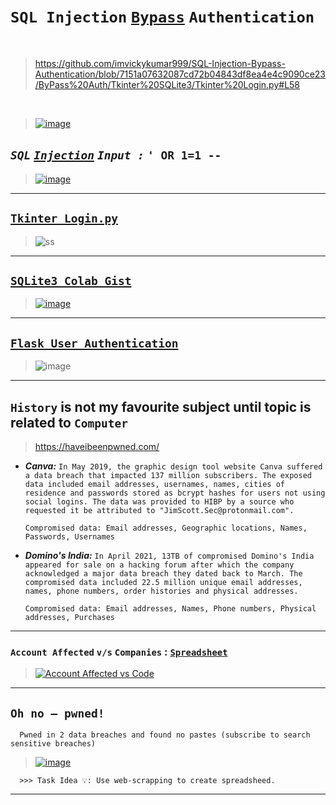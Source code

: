 # `SQL Injection` [`Bypass`](https://github.com/imvickykumar999/SQL-Injection-Bypass-Authentication/blob/7151a07632087cd72b04843df8ea4e4c9090ce23/ByPass%20Auth/Tkinter%20SQLite3/Tkinter%20Login.py#L58) `Authentication`

<br>

> https://github.com/imvickykumar999/SQL-Injection-Bypass-Authentication/blob/7151a07632087cd72b04843df8ea4e4c9090ce23/ByPass%20Auth/Tkinter%20SQLite3/Tkinter%20Login.py#L58

<br>

> [![image](https://user-images.githubusercontent.com/50515418/226171853-6f703de7-32dc-4235-b6ca-e83b89a6d51d.png)](https://github.com/imvickykumar999/SQL-Injection-Bypass-Authentication/blob/4fd3340614dc1e12026381803c38337ac628b6a4/ByPass%20Auth/flask-login-register-form/app.py#L54)

## *`SQL` [`Injection`](https://github.com/imvickykumar999/SQL-Injection-Bypass-Authentication/blob/a43362cf43e40ec639c61119d1b48c515b5da962/ByPass%20Auth/SQL_Injection.py#L79) `Input :`* `' OR 1=1 --`

> [![image](https://user-images.githubusercontent.com/50515418/226171901-2ace16d9-f44b-4279-a63d-f574cae61081.png)](https://github.com/imvickykumar999/Ideationology-Lab/blob/5fbfe7e6e9214dc97ece8f7172205f6314daafbf/SQL/ByPass%20Auth/flask-login-register-form/app.py#L54)

------------

## [`Tkinter Login.py`](https://github.com/imvickykumar999/SQL-Injection-Bypass-Authentication/blob/main/ByPass%20Auth/Tkinter%20SQLite3/Tkinter%20Login.py)

> ![ss](https://user-images.githubusercontent.com/50515418/225684373-b6a3926a-7c43-4d40-873f-9f367ab2fd7c.png)

-------------------------

## [`SQLite3 Colab Gist`](https://gist.github.com/imvickykumar999/a59ad110a3c60f0d93d4284c67fa5404)

> [![image](https://user-images.githubusercontent.com/50515418/225596324-b14dc967-2620-4143-8023-d39922b8663d.png)](https://colab.research.google.com/drive/1QBMU9-v5jowlzg3fncjlrUKirWTHtKjq#scrollTo=hOIi_WLXsa3C&line=13&uniqifier=1)

---------------------------

## [`Flask User Authentication`](https://blog.appseed.us/flask-user-authentication-free-sample/)

> ![image](https://user-images.githubusercontent.com/50515418/225039000-4f23199e-67f8-4be3-ad2b-18cc604164ac.png)

-----------------

## `History` is not my favourite subject until topic is related to `Computer`
> https://haveibeenpwned.com/

- ***Canva:*** `In May 2019, the graphic design tool website Canva suffered a data breach that impacted 137 million subscribers. The exposed data included email addresses, usernames, names, cities of residence and passwords stored as bcrypt hashes for users not using social logins. The data was provided to HIBP by a source who requested it be attributed to "JimScott.Sec@protonmail.com".`

      Compromised data: Email addresses, Geographic locations, Names, Passwords, Usernames

- ***Domino's India:*** `In April 2021, 13TB of compromised Domino's India appeared for sale on a hacking forum after which the company acknowledged a major data breach they dated back to March. The compromised data included 22.5 million unique email addresses, names, phone numbers, order histories and physical addresses.`

      Compromised data: Email addresses, Names, Phone numbers, Physical addresses, Purchases

-----------------------

### `Account Affected` `v/s` `Companies` : [`Spreadsheet`](https://docs.google.com/spreadsheets/d/1XOwcmoO-MnhdABrn8uqmqW5iZW3I6qDMUJoCRcimoSQ/edit?usp=sharing)

> [![Account Affected vs  Code](https://user-images.githubusercontent.com/50515418/225221145-62881690-5fa0-410d-8a82-b529d388d994.png)](https://colab.research.google.com/drive/1c8Zy-2ipRqXPzFeV8ol4CXRopgCoGfPf?usp=sharing)

--------------------

## `Oh no — pwned!`
      Pwned in 2 data breaches and found no pastes (subscribe to search sensitive breaches)

> [![image](https://user-images.githubusercontent.com/50515418/225050010-05f44b21-c1d1-462f-b848-0fb04edae760.png)](https://haveibeenpwned.com/PwnedWebsites#DominosIndia)

      >>> Task Idea 💡: Use web-scrapping to create spreadsheed.
---------------------
